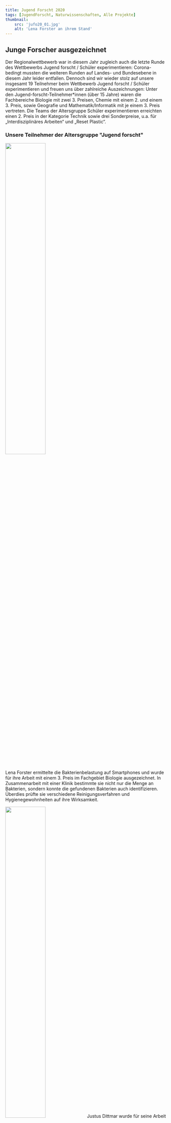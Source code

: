 ```yaml
---
title: Jugend Forscht 2020
tags: [JugendForscht, Naturwissenschaften, Alle Projekte]
thumbnail: 
    src: 'jufo20_01.jpg'
    alt: 'Lena Forster an ihrem Stand' 
---
```


## Junge Forscher ausgezeichnet

Der Regionalwettbewerb war in diesem Jahr zugleich auch die letzte Runde des Wettbewerbs Jugend forscht / Schüler experimentieren: Corona-bedingt mussten die weiteren Runden auf Landes- und Bundesebene in diesem Jahr leider entfallen. Dennoch sind wir wieder stolz auf unsere insgesamt 19 Teilnehmer beim Wettbewerb Jugend forscht / Schüler experimentieren und freuen uns über zahlreiche Auszeichnungen: Unter den Jugend-forscht-Teilnehmer*innen (über 15 Jahre) waren die Fachbereiche Biologie mit zwei 3. Preisen, Chemie mit einem 2. und einem 3. Preis, sowie Geografie und Mathematik/Informatik mit je einem 3. Preis vertreten. Die Teams der Altersgruppe Schüler experimentieren erreichten einen 2. Preis in der Kategorie Technik sowie drei Sonderpreise, u.a. für „Interdisziplinäres Arbeiten“ und „Reset Plastic“.

### Unsere Teilnehmer der Altersgruppe "Jugend forscht"

<img src = "/images/jufo20_01.jpg" style ="width:50%;">

Lena Forster ermittelte die Bakterienbelastung auf Smartphones und wurde für ihre Arbeit mit einem 3. Preis im Fachgebiet Biologie ausgezeichnet. In Zusammenarbeit mit einer Klinik bestimmte sie nicht nur die Menge an Bakterien, sondern konnte die gefundenen Bakterien auch identifizieren. Überdies prüfte sie verschiedene Reinigungsverfahren und Hygienegewohnheiten auf ihre Wirksamkeit.

<img src = "/images/jufo20_02.jpg" style ="width:50%">
Justus Dittmar wurde für seine Arbeit über die Auswirkungen von Koffeinkonsum (in Kaffee) auf die Konzentrationsfähigkeit mit einem 3. Platz im Fachgebiet Biologie ausgezeichnet. Nach einem anerkannten psychologisch evaluierten Verfahren testete der Schüler die Konzentrationsleistung von regelmäßig kaffeetrinkenden und nicht kaffeetrinkenden Oberstufenschüler*innen jeweils ohne und nach Kaffeekonsum. Ergebnis: V.a. nicht an Koffein gewöhnte Personen können durch Koffeinkon-sum ihre Konzentrationsfähigkeit kurzzeitig erhöhen. Gewöhnung reduziert diesen Effekt.

<img src = "/images/jufo20_03.jpg" style ="width:50%">

Jannis Lucht erzielte eine 3. Platzierung im Fachbereich Chemie. Dafür stellte er seinen eigenen Met aus Blütenhonig her und untersuchte den Gärprozess, der dabei abläuft: Während der alkoholischen Gärung wird Glucose (Traubenzucker) unter der Bildung von Kohlenstoffdioxid zu Trinkalkohol (Ethanol) vergoren. Den Reaktionsfortschritt konnte er einerseits über die Abnahme des Glucose-Gehalts, andererseits über die Menge des entstandenen Trinkalkohols beobachten.

<img src = "/images/jufo20_04.jpg" style ="width:50%">

Oliver Dorr organisierte einen Pausenverkauf mit regionalen und Bio-Produkten am WGG und verglich diesen im Hinblick auf Wirtschaftlichkeit und Nachhaltigkeit mit einem Pausenverkauf, bei dem nur konventionelle Produkte angeboten wurden. Seine gewissenhafte und engagierte Arbeit wurde von der Jury mit einem 3. Preis im Fach Geografie honoriert.

<img src = "/images/jufo20_05.jpg" style ="width:50%">

Michaela Blomeier untersuchte im Rahmen ihrer W-Seminararbeit die Joukowski Transformation und erhielt für ihre Arbeit einen 3. Preis im Fachbereich Mathematik. Mit dieser Funktion kann man Querschnitte von Tragflächen von Flugzeugen modellieren. Michaela lernte im Rahmen ihrer Arbeit viele wichtige und anspruchsvolle mathematische Inhalte kennen, z.B. was holomorphe Funktionen sind. Diese erstaunliche Eigenschaft komplexwertiger Funktionen besitzt im Reellen kein Pendant. Und dennoch ist sie Voraussetzung für die Differenzierbarkeit von Funktionen. Michaela setzte verschiedene Software ein, darunter ein von der NASA entwickeltes Programm, um die Joukowski Transformation darzustellen. Daneben programmierte sie in Excel selbst eine Datei zur Darstellung der Joukowski Transformation.

### Außerdem sind folgende Teilnehmer mit Sonderpreisen bedacht worden:
<img src = "/images/jufo20_06.jpg" style ="width:50%">
Vannessa Klein stellte durch ihre gewissenhafte und sorgfältige experimentelle Vorgehensweise Acetylsalicylsäure (Aspirin®) in einer Reinheit dar, die manch käufliches (nicht pharmazeutisches) Produkt übertrifft.

<img src = "/images/jufo20_07.jpg" style ="width:50%">
Alina Jung erforschte u.a. die Auswirkungen von Zeitdruck bei Leistungstests. Ein wesentliches Ergebnis ihrer gewissenhaften und sorgfältigen Analyse war der Beleg, dass sich Zeitdruck negativ auf die Leistungsfähigkeit auswirkt. Dies sollte bei Prüfungssituationen in der Schule unbedingt berücksichtigt werden!

<img src = "/images/jufo20_08.jpg" style ="width:50%">
Tobias Fietzek (Biologie). In den letzten Jahren wurde vermehrt über Antibiotika-Resistenzen einzelner Bakterienstämme berichtet. Deshalb untersucht man in der Forschung u.a. Wirkstoffe, die beispielsweise manche Pflanzen für die Abwehr gegen Bakterien nutzen. Tobias erforschte die Wirkung unterschiedlicher Pflanzenmaterialien auf ausgewählte Bakterienstämme und konnte nachweisen, dass beispielsweise das Baumharz einer Fichte eine bakterienabtötende Wirkung entfaltet.

### Unsere Teilnehmer in der Altersgruppe "Schüler experimentieren"

<img src = "/images/jufo20_09.jpg" style ="width:50%">
Tobias Engels und Mattis Popp machten sich in ihrem Projekt Gedanken, wie man Plastikmüll aus kleinen Gewässern auf eine einfache Art entfernen kann. Zu diesem Zweck bauten sie ein altes ferngesteuertes Motorboot zu einem „Müllsammler“ um, indem sie an das Boot zwei lange Ausleger und Fangnetze anbrachten. Für ihren Beitrag zum Umweltschutz ist das Team „clean the water“ mit dem Sonderpreis „Reset Plastic“ ausgezeichnet worden.

<img src = "/images/jufo20_10.jpg" style ="width:50%">
Die beiden Tüftler Marc-Aurel Janke und Dominic Tölle standen zu Beginn des Schuljahres vor einer gewaltigen Aufgabe, als sie beschlossen, einen Roboter zu bauen, der die Tafel beschriften kann. In viel Eigenarbeit und zahlreichen Arbeitsstunden gelang es ihnen, aus Lego-Mindstorm-Technik in Kombination mit selbstgefertigten Teilen einen Roboter zu realisieren. Doch damit war ihr Projekt erst zu Hälfte fertig gestellt, denn nun mussten die beiden dem Roboter ja noch das Schreiben beibringen. Dies erforderte von den beiden Schülern der sechsten, bzw. fünften Klasse einiges an Geschick im Umgang mit Programmiersprache und -umgebung. Ihre fertig gestellte Erfindung zeigte allen, auch der Jury, dass die viele Arbeit sich gelohnt hatte: Zusammen erhielten sie den „Sonderpreis für Interdisziplinäres Arbeiten“.

<img src = "/images/jufo20_11.jpg" style ="width:50%">
Schon wieder muss man raus und das Vogelfutter im Futterhaus nachfüllen - wer kennt das Problem nicht? Man müsste doch ein sich selbst befüllendes Vogelhaus entwickeln. Genau das dachten sich auch Felix Gammel, Leonhard Gelo und Fynn Pätzold. Handwerklich geschickt schreinerten die drei Jungs ein großräumiges Vogelhaus zusammen. Ein alter Fischfutterautomat vom Opa wurde zum Vogelfutterautomat umfunktioniert und schon war die Konstruktion fertig. Als kleines Gadget ist zudem eine Wildkamera verbaut, um zu überprüfen, welche Vogelart denn nun am meisten frisst.

Gekühlte Getränke bei der nächsten Fahrradtour im Hochsommer mitten im Nirgendwo? Kein Problem! Max Greiner, Benedikt Herbolzheimer, Louis Jahn und Finley Wächter entwickelten auf Basis der Kühlung mit Peltierelementen einen Flaschenkühler für das Fahrrad. Die Stromversorgung kann dabei wahlweise über eine Powerbank oder über eine Solarzelle erfolgen. In der gut isolierten Box lässt sich auch bei hohen Außentemperaturen eine Getränkeflasche angenehm kühl halten.

Konstantin Krzikowski ist ein leidenschaftlicher Angler. Für sein Hobby entwickelte Konstantin ein Futterboot, mit dem er ferngesteuert Futter zum Anlocken der Fische und auch den passenden Haken punktgenau an den gewünschten Angelplatz ausfahren kann. Zum Bau des Bootes recycelte er dabei nur ausrangierte Bauteile aus alten, ferngesteuerten Autos oder Hubschraubern. Viel Zeit und Arbeit ist dabei auch auf die elektrische Schaltung der Motoren, der Lenkung und für den ferngesteuerten Auslöser der Futterklappe aufgewendet worden. Sein Boot wurde von der Jury mit dem 2. Preis im Fachgebiet Technik ausgezeichnet. Petri Heil!

Wie wirkt sich der Anstieg der Kohlenstoffdioxid-Konzentration in der Luft auf das Wachstum der Pflanzen aus? Dieser Frage sind Moritz Schrader und David-Nikolai Schmidt in einer Versuchsreihe auf den Grund gegangen. Die beiden beobachteten das Wachstum von Kresse in geschlossenen Gefäßen mit unterschiedlich hohen CO2-Konzentrationen. Für ihre klassische Forschungsarbeit sind die beiden mit einem Sonderpreis, ein Jahresabonnement von GEOlino, ausgezeichnet worden.
Herzlichen Glückwunsch zu den Erfolgen und viel Freude am weiteren Forschen und Tüfteln!

J. Liedtke, T. Linzmaier, N. Mann, A. Thumann, T. Wagner